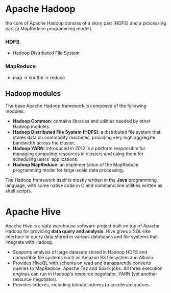 # Apache Hadoop

the core of Apache Hadoop consiss of a story part (HDFS) and a processing part (a MapReduce programming model).

### HDFS

- Hadoop Distributed File System

### MapReduce

- map -> shuffle -> reduce

## Hadoop modules

The base Apache Hadoop framework is composed of the following modules:

- **Hadoop Common**: contains libraries and utilities needed by other Hadoop modules.
- **Hadoop Distributed File System (HDFS)**: a distributed file system that stores data on commodity machines, providing very high aggregate bandwidth across the cluster.
- **Hadoop YARN**: introduced in 2012 is a platform responsible for managing computing resources in clusters and using them for scheduling users' applications.
- **Hadoop MapReduce**: an implementation of the MapReduce programming model for large-scale data processing.

The Hadoop framework itself is mostly written in the **Java** programming language, with some native code in C and command line utilities written as shell scripts.


# Apache Hive

Apache Hive is a data warehouse software project built on top of Apache Hadoop for providing **data query and analysis**. Hive gives a SQL-like interface to query data stored in various databases and file systems that integrate with Hadoop.

- Supports analysis of large datasets stored in Hadoop HDFS and compatible file systems such as Amazon S3 filesystem and Alluxio.
- Provides HiveQL with schema on read and transparently converts queries to MapReduce, Apache Tez and Spark jobs. All three execution engines can run in Hadoop's resource negotiator, YARN (yet another resource negotiator).
- Provides indexes, including bitmap indexes to accelerate queries.
